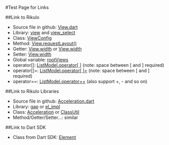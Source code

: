 #Test Page for Links

##Link to Rikulo

* Source file in github: [View.dart](source:lib/src/view)
* Library: [view](api:) and [view_select](api:)
* Class: [ViewConfig](api:view_impl)
* Method: [View.requestLayout()](api:view)
* Getter: [View.width](api:view) or [View.width](api:view:get)
* Setter: [View.width](api:view:set)
* Global variable: [rootViews](api:view)
* operator[]: [ListModel.operator[ ]](api:model) (note: space between [ and ] required)
* operator[]=: [ListModel.operator[ ]=](api:model) (note: space between [ and ] required)
* operator==: [ListModel.operator==](api:model) (also support +, - and so on)

##Link to Rikulo Libraries

* Source file in github: [Acceleration.dart](source:gap:lib/src)
* Library: [gap](gap:) or [el_impl](gap:)
* Class: [Acceleration](gap:gap) or [ClassUtil](el:el_impl)
* Method/Getter/Setter...: similar

##Link to Dart SDK

* Class from Dart SDK: [Element](dart:html)
